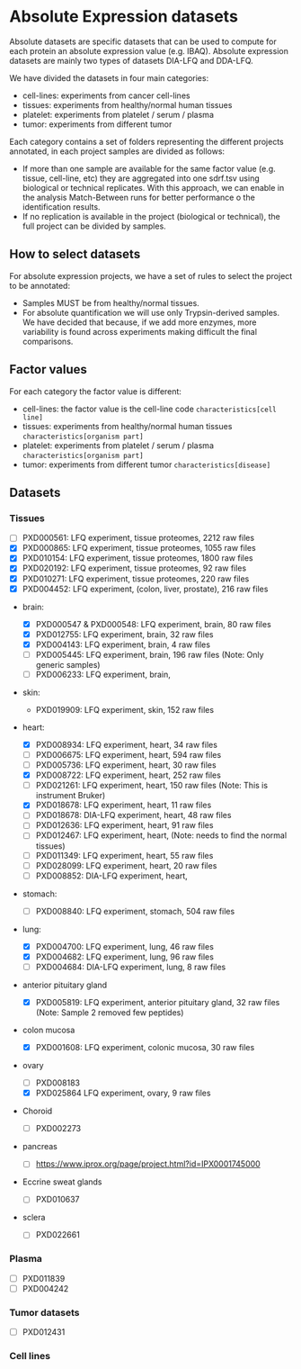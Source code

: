 # Absolute Expression datasets

Absolute datasets are specific datasets that can be used to compute for each protein an absolute expression value (e.g. IBAQ). Absolute expression datasets are mainly two types of datasets DIA-LFQ and DDA-LFQ.

We have divided the datasets in four main categories:

- cell-lines: experiments from cancer cell-lines
- tissues: experiments from healthy/normal human tissues
- platelet: experiments from platelet / serum / plasma
- tumor: experiments from different tumor

Each category contains a set of folders representing the different projects annotated, in each project samples are divided as follows:

- If more than one sample are available for the same factor value (e.g. tissue, cell-line, etc) they are aggregated into one sdrf.tsv using biological or technical replicates. With this approach, we can enable in the analysis Match-Between runs for better performance o the identification results.
- If no replication is available in the project (biological or technical), the full project can be divided by samples.

## How to select datasets

For absolute expression projects, we have a set of rules to select the project to be annotated:

- Samples MUST be from healthy/normal tissues.
- For absolute quantification we will use only Trypsin-derived samples. We have decided that because, if we add more enzymes, more variability is found across experiments making difficult the final comparisons.

## Factor values

For each category the factor value is different:

- cell-lines: the factor value is the cell-line code `characteristics[cell line]`
- tissues: experiments from healthy/normal human tissues `characteristics[organism part]`
- platelet: experiments from platelet / serum / plasma `characteristics[organism part]`
- tumor: experiments from different tumor  `characteristics[disease]`

## Datasets

### Tissues

- [ ] PXD000561: LFQ experiment, tissue proteomes, 2212 raw files
- [x] PXD000865: LFQ experiment, tissue proteomes, 1055 raw files
- [x] PXD010154: LFQ experiment, tissue proteomes, 1800 raw files
- [x] PXD020192: LFQ experiment, tissue proteomes, 92 raw files
- [x] PXD010271: LFQ experiment, tissue proteomes, 220 raw files
- [x] PXD004452: LFQ experiment, (colon, liver, prostate), 216 raw files

- brain:
  - [x] PXD000547 & PXD000548: LFQ experiment, brain, 80 raw files
  - [x] PXD012755: LFQ experiment, brain, 32 raw files
  - [x] PXD004143: LFQ experiment, brain, 4 raw files
  - [ ] PXD005445: LFQ experiment, brain, 196 raw files (Note: Only generic samples)
  - [ ] PXD006233: LFQ experiment, brain,

- skin:
  - PXD019909: LFQ experiment, skin, 152 raw files

- heart:
  - [x] PXD008934: LFQ experiment, heart, 34 raw files
  - [ ] PXD006675: LFQ experiment, heart, 594 raw files
  - [ ] PXD005736: LFQ experiment, heart, 30 raw files
  - [x] PXD008722: LFQ experiment, heart, 252 raw files
  - [ ] PXD021261: LFQ experiment, heart, 150 raw files (Note: This is instrument Bruker)
  - [x] PXD018678: LFQ experiment, heart, 11 raw files
  - [ ] PXD018678: DIA-LFQ experiment, heart, 48 raw files
  - [ ] PXD012636: LFQ experiment, heart, 91 raw files
  - [ ] PXD012467: LFQ experiment, heart, (Note: needs to find the normal tissues)
  - [ ] PXD011349: LFQ experiment, heart, 55 raw files
  - [ ] PXD028099: LFQ experiment, heart, 20 raw files
  - [ ] PXD008852: DIA-LFQ experiment, heart,

- stomach:
  - [ ] PXD008840: LFQ experiment, stomach, 504 raw files

- lung:
  - [x] PXD004700: LFQ experiment, lung, 46 raw files
  - [x] PXD004682: LFQ experiment, lung, 96 raw files
  - [ ] PXD004684: DIA-LFQ experiment, lung, 8 raw files

- anterior pituitary gland
  - [x] PXD005819: LFQ experiment, anterior pituitary gland, 32 raw files (Note: Sample 2 removed few peptides)

- colon mucosa
  - [x] PXD001608: LFQ experiment, colonic mucosa, 30 raw files

- ovary
  - [ ] PXD008183
  - [x] PXD025864 LFQ experiment, ovary, 9 raw files

- Choroid
  - [ ] PXD002273

- pancreas
  - [ ] https://www.iprox.org/page/project.html?id=IPX0001745000

- Eccrine sweat glands
  - [ ] PXD010637

- sclera
  - [ ] PXD022661


### Plasma

- [ ] PXD011839
- [ ] PXD004242

### Tumor datasets

- [ ] PXD012431

### Cell lines

